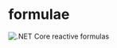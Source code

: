 # formulae
![.NET Core](https://github.com/b3b00/formulae/workflows/.NET%20Core/badge.svg)
reactive formulas
